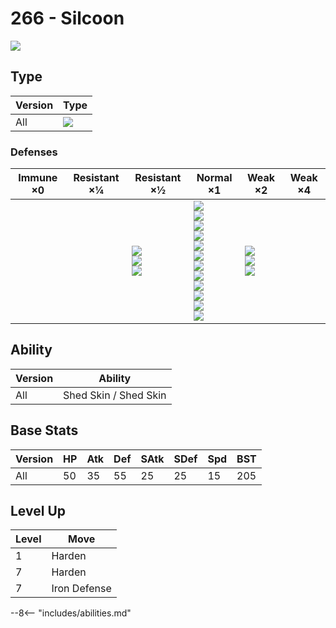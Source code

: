 # 266 - Silcoon
![][266]

## Type

Version | Type
---     | ---
All     | ![][bug]

### Defenses

Immune ×0 | Resistant ×¼ | Resistant ×½                                   | Normal ×1                                                                                                                                                                   | Weak ×2                                   | Weak ×4
---       | ---          | ---                                            | ---                                                                                                                                                                         | ---                                       | ---
&nbsp;    | &nbsp;       | ![][fighting]<br>![][ground]<br>![][grass]<br> | ![][normal]<br>![][poison]<br>![][bug]<br>![][ghost]<br>![][steel]<br>![][water]<br>![][electric]<br>![][psychic]<br>![][ice]<br>![][dragon]<br>![][dark]<br>![][fairy]<br> | ![][flying]<br>![][rock]<br>![][fire]<br> | &nbsp;

## Ability

Version | Ability
---     | ---
All     | Shed Skin / Shed Skin

## Base Stats

Version | HP  | Atk | Def | SAtk | SDef | Spd | BST
---     | --- | --- | --- | ---  | ---  | --- | ---
All     | 50  | 35  | 55  | 25   | 25   | 15  | 205

## Level Up

Level | Move
---   | ---
1     | Harden
7     | Harden
7     | Iron Defense


--8<-- "includes/abilities.md"

[266]: ../img/pokemon/266.png
[normal]: ../img/types/normal.png
[fire]: ../img/types/fire.png
[fighting]: ../img/types/fighting.png
[water]: ../img/types/water.png
[flying]: ../img/types/flying.png
[grass]: ../img/types/grass.png
[poison]: ../img/types/poison.png
[electric]: ../img/types/electric.png
[ground]: ../img/types/ground.png
[psychic]: ../img/types/psychic.png
[rock]: ../img/types/rock.png
[ice]: ../img/types/ice.png
[bug]: ../img/types/bug.png
[dragon]: ../img/types/dragon.png
[ghost]: ../img/types/ghost.png
[dark]: ../img/types/dark.png
[steel]: ../img/types/steel.png
[fairy]: ../img/types/fairy.png
